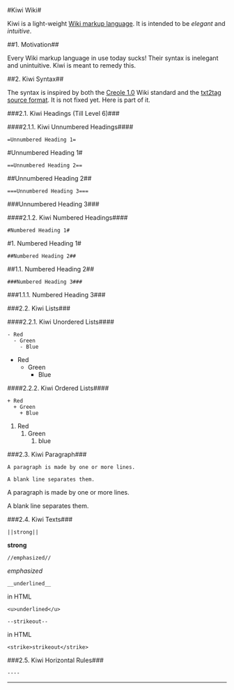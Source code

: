 #Kiwi Wiki#

Kiwi is a light-weight [Wiki markup
language](http://c2.com/cgi/wiki?WikiMarkupLanguage).  It is intended to be
*elegant* and *intuitive*.

##1. Motivation##

Every Wiki markup language in use today sucks!  Their syntax is inelegant and
unintuitive.  Kiwi is meant to remedy this.

##2. Kiwi Syntax##

The syntax is inspired by both the [Creole
1.0](http://www.wikicreole.org/wiki/Creole1.0) Wiki standard and the [txt2tag
source format](http://txt2tags.org/manpage.html#markup).  It is not fixed yet.
Here is part of it.

###2.1. Kiwi Headings (Till Level 6)###

####2.1.1. Kiwi Unnumbered Headings####

    =Unnumbered Heading 1=
#Unnumbered Heading 1#

    ==Unnumbered Heading 2==
##Unnumbered Heading 2##

    ===Unnumbered Heading 3===
###Unnumbered Heading 3###

####2.1.2. Kiwi Numbered Headings####

    #Numbered Heading 1#
#1. Numbered Heading 1#

    ##Numbered Heading 2##
##1.1. Numbered Heading 2##

    ###Numbered Heading 3###
###1.1.1. Numbered Heading 3###

###2.2. Kiwi Lists###

####2.2.1. Kiwi Unordered Lists####

    - Red
      - Green
        - Blue

* Red
   * Green
      * Blue

####2.2.2. Kiwi Ordered Lists####

    + Red
      + Green
        + Blue

1. Red
   1. Green
      1. blue

###2.3. Kiwi Paragraph###

    A paragraph is made by one or more lines.

    A blank line separates them.

A paragraph is made by one or more lines.

A blank line separates them.

###2.4. Kiwi Texts###

    ||strong||

**strong**

    //emphasized//

*emphasized*

    __underlined__

in HTML

    <u>underlined</u>

    --strikeout--

in HTML

    <strike>strikeout</strike>

###2.5. Kiwi Horizontal Rules###

    ----

----

